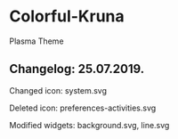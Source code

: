 # Colorful-Kruna
Plasma Theme

Changelog: 25.07.2019.
----------------------

Changed icon: system.svg

Deleted icon: preferences-activities.svg

Modified widgets: background.svg, line.svg
